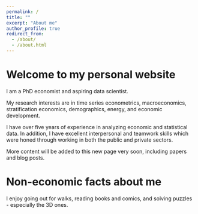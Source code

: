 ```yaml
---
permalink: /
title: ""
excerpt: "About me"
author_profile: true
redirect_from: 
  - /about/
  - /about.html
---
```


Welcome to my personal website
======
I am a PhD economist and aspiring data scientist. 

My research interests are in time series econometrics, macroeconomics, stratification economics, demographics, energy, and economic development.

I have over five years of experience in analyzing economic and statistical data. In addition, I have excellent interpersonal and teamwork skills which were honed through working in both the public and private sectors.

More content will be added to this new page very soon, including papers and blog posts.

Non-economic facts about me
======
I enjoy going out for walks, reading books and comics, and solving puzzles - especially the 3D ones.
